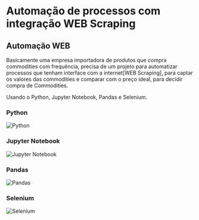# Automação de processos com integração WEB Scraping

## Automação WEB

Basicamente uma empresa importadora de produtos que compra commodities com frequência, precisa de um projeto para automatizar processos que tenham interface com a internet[WEB Scraping], para captar os valores das commodities e comparar com o preço ideal, para decidir compra de Commodities.

Usando o Python, Jupyter Notebook, Pandas e Selenium. 

### Python
![Python](https://img.shields.io/badge/python-3670A0?style=for-the-badge&logo=python&logoColor=ffdd54)

### Jupyter Notebook
![Jupyter Notebook](https://img.shields.io/badge/jupyter-%23FA0F00.svg?style=for-the-badge&logo=jupyter&logoColor=white)

### Pandas
![Pandas](https://img.shields.io/badge/pandas-%23150458.svg?style=for-the-badge&logo=pandas&logoColor=white)

### Selenium
![Selenium](https://img.shields.io/badge/-selenium-%43B02A?style=for-the-badge&logo=selenium&logoColor=white)